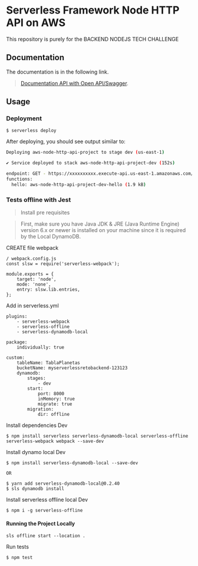 # Serverless Framework Node HTTP API on AWS

This repository is purely for the BACKEND NODEJS TECH CHALLENGE

## Documentation

The documentation is in the following link.

> [Documentation API with Open API/Swagger](https://44qvgv7imi.execute-api.us-east-1.amazonaws.com/documentation/swagger).

## Usage

### Deployment

```
$ serverless deploy
```

After deploying, you should see output similar to:

```bash
Deploying aws-node-http-api-project to stage dev (us-east-1)

✔ Service deployed to stack aws-node-http-api-project-dev (152s)

endpoint: GET - https://xxxxxxxxxx.execute-api.us-east-1.amazonaws.com/
functions:
  hello: aws-node-http-api-project-dev-hello (1.9 kB)
```

### Tests offline with Jest

> Install pre requisites

> First, make sure you have Java JDK & JRE (Java Runtime Engine) version 6.x or newer is installed on your machine since it is required by the Local DynamoDB.

CREATE file webpack

```
/ webpack.config.js
const slsw = require('serverless-webpack');

module.exports = {
    target: 'node',
    mode: 'none',
    entry: slsw.lib.entries,
};

```

Add in serverless.yml

```
plugins:
    - serverless-webpack
    - serverless-offline
    - serverless-dynamodb-local

package:
    individually: true

custom:
    tableName: TablaPlanetas
    bucketName: myserverlessretobackend-123123
    dynamodb:
        stages:
            - dev
        start:
            port: 8000
            inMemory: true
            migrate: true
        migration:
            dir: offline

```

Install dependencies Dev

```
$ npm install serverless serverless-dynamodb-local serverless-offline serverless-webpack webpack --save-dev
```

Install dynamo local Dev

```
$ npm install serverless-dynamodb-local --save-dev

OR

$ yarn add serverless-dynamodb-local@0.2.40
$ sls dynamodb install
```

Install serverless offline local Dev

```
$ npm i -g serverless-offline
```

#### Running the Project Locally

`sls offline start --location .`

Run tests

```
$ npm test
```
